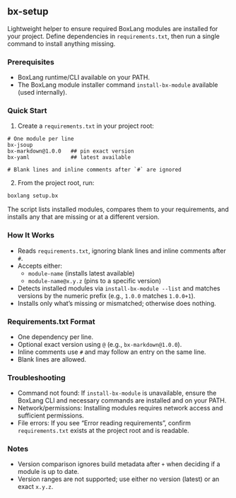 
## bx-setup

Lightweight helper to ensure required BoxLang modules are installed for your project. Define dependencies in `requirements.txt`, then run a single command to install anything missing.

### Prerequisites

- BoxLang runtime/CLI available on your PATH.
- The BoxLang module installer command `install-bx-module` available (used internally).

### Quick Start

1) Create a `requirements.txt` in your project root:

```text
# One module per line
bx-jsoup
bx-markdown@1.0.0   ## pin exact version
bx-yaml             ## latest available

# Blank lines and inline comments after `#` are ignored
```

2) From the project root, run:

```bash
boxlang setup.bx
```

The script lists installed modules, compares them to your requirements, and installs any that are missing or at a different version.

### How It Works

- Reads `requirements.txt`, ignoring blank lines and inline comments after `#`.
- Accepts either:
  - `module-name` (installs latest available)
  - `module-name@x.y.z` (pins to a specific version)
- Detects installed modules via `install-bx-module --list` and matches versions by the numeric prefix (e.g., `1.0.0` matches `1.0.0+1`).
- Installs only what’s missing or mismatched; otherwise does nothing.

### Requirements.txt Format

- One dependency per line.
- Optional exact version using `@` (e.g., `bx-markdown@1.0.0`).
- Inline comments use `#` and may follow an entry on the same line.
- Blank lines are allowed.

### Troubleshooting

- Command not found: If `install-bx-module` is unavailable, ensure the BoxLang CLI and necessary commands are installed and on your PATH.
- Network/permissions: Installing modules requires network access and sufficient permissions.
- File errors: If you see “Error reading requirements”, confirm `requirements.txt` exists at the project root and is readable.

### Notes

- Version comparison ignores build metadata after `+` when deciding if a module is up to date.
- Version ranges are not supported; use either no version (latest) or an exact `x.y.z`.
